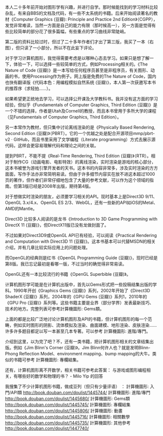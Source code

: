 
本人二十多年前开始对图形学有兴趣，并进行自学。那时候能找到的学习材料比较杂乱，有来自BBS的文档及代码，有一些不太系统的书籍。后来开始阅读著名的教材《Computer Graphics (豆瓣): Principle and Practice 2nd Edition》（CGPP），发觉非常难读，当然一方面是自己的能力有限（那时候高一），另一方面是觉得有些比较简单的部分花了很多篇幅，有些重点的学习曲线非常陡峭。


第二版的资料比较过时，但过了二十多年作者们才出了第三版，我买了一本（右图），但只读了一小部分，所以不在此妄下评论。

对于学习计算机图形，我觉得需要考虑是以哪种心态去学习。如果只是想了解一下，体验一下，可以选择一些较简单的方式，例如Processing相关的。《The Nature of Code (豆瓣)》是一本写给任何程序员甚至是非程序员，有关图形、动画的书，使用Processing作为例子。网上版是免费的The Nature of Code，国内也快有翻译版《代码本色：用编程模拟自然系统 (豆瓣)》，本人第一次获邀写本书的推荐序（求轻拍……）。



如果希望更正统地去学习，可以选择公开课及大学教科书。我并没有这方面的学习经验，但似乎《Fundamentals of Computer Graphics, Third Edition (豆瓣)》是一个不错的选择，作者是Utah及Cornell的教授，而且本书曾用于多所大学的课程（见Fundamentals of Computer Graphics, Third Edition）。



另一本常作为教材，但只集中讨论离线渲染的是《Physically Based Rendering, Second Edition (豆瓣)》（PBRT）。它的一个优越之处是配合开源项目mmp/pbrt-v2 · GitHub，而且书里采用了文学编程（Literate programming）方式去展示源代码，这样会更容易理解代码和理论之间的关联。



提到PBRT，不能不提《Real-Time Rendering, Third Edition (豆瓣)》（RTR）。相对于制作CG（动画电影、电影特效）的离线渲染，实时渲染是游戏的核心部分，这本书被誉为游戏引擎开发者的天书。这本书的内容非常多，涉及实时渲染的方方面面，写作手法亦非常简明易读。但由于许多细节内容实在放不进这本超过1000页的著作，但作者们非常仔细地包含了大量的参考文献，可以作为这个领域的指南。但第3版已经是2008年出版，期待第4版。



对于想做实时渲染的朋友，必须要学习相关的API。现时基本上是Direct3D 9/11、OpenGL 3.x/4.x、OpenGL ES 2/3、WebGL，还有一些新的API如iOS的Metal、AMD的Mantle。

Direct3D 比较多人阅读的是龙书《Introduction to 3D Game Programming with DirectX 11 (豆瓣)》，但DirectX11版已没有龙做封面了。



不过如果对Direct3D9或OpenGL API已有经验，可以阅读《Practical Rendering and Computation with Direct3D 11 (豆瓣)》。这本书基本可以代替MSDN的相关介绍，并有几章比较实际应用上的问题处理。



而OpenGL的经典则是红书《OpenGL Programming Guide (豆瓣)》，现时已经是第8版。我已忘记最初是看哪一版，不过当时的确觉得非常易读。



OpenGL还有一本比较流行的书籍《OpenGL Superbible (豆瓣)》。



计算机图形学可能是在计算机出版中，首先以Gems形式把一些投稿结集出版的学科。1990年开创《Graphics Gems (豆瓣)》系列，2002年开始了《Direct3D ShaderX (豆瓣)》系列，2004年的《GPU Gems (豆瓣)》系列1，2010年的《GPU Pro (豆瓣)》系列等。这些书籍主要是业界（部分学界）发表最新技巧、技术的地方。完整列表可参考計算機圖形: Gems類。



上面的都是比较广泛地讨论计算机图形及API的书籍，但计算机图形的每一个范畴，例如实时图形的阴影、流体模拟及渲染、曲面建模、地形渲染、皮肤渲染……许多许多题目都足以写一本甚至几本专著。可以参考 計算機圖形: 進階/專門。




介绍到这里，以为完了吧？不，还有一类书籍，把计算机图形相关的文章结集出版。例如《Jim Blinn's Corner (豆瓣)》。Jim Blinn何许人也？就是发明Blinn-Phong Reflection Model、environment mapping、bump mapping的大牛。类似的书籍可参考 計算機圖形: 專欄結集。




还有，计算机图形离不开数学，相关书籍可参考此答案：
与游戏或图形编程相关，有哪些好的数学和物理的书？ - Milo Yip 的回答

我搜集了不少计算机图形书籍，做成豆列（但只有少量评语） ：
計算機圖形: 入門/API類 http://book.douban.com/doulist/1445744/
計算機圖形: 進階/專門 http://book.douban.com/doulist/1445680/
計算機圖形: Gems類 http://book.douban.com/doulist/1445745/
計算機圖形: 專欄結集 http://book.douban.com/doulist/1445806/
計算機圖形: 動畫 http://book.douban.com/doulist/1445716/
計算機圖形: 相關數學 http://book.douban.com/doulist/1445735/
計算機圖形: 其他參考 http://book.douban.com/doulist/1447740/